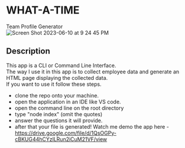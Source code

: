 # WHAT-A-TIME
Team Profile Generator <br>
![Screen Shot 2023-06-10 at 9 24 45 PM](https://github.com/magjoker/WHAT-A-TIME/assets/118233640/7f4d1e0e-b92f-4e8d-a5e9-11fa5ad7bff3)
## Description
This app is a CLI or Command Line Interface. <br>
The way I use it in this app is to collect employee data and generate an HTML page displaying the collected data. <br>
If you want to use it follow these steps. <br>
 - clone the repo onto your machine.
 - open the application in an IDE like VS code. 
 - open the command line on the root directory
 - type "node index" (omit the quotes)
 - answer the questions it will provide.
 - after that your file is generated!
Watch me demo the app here - https://drive.google.com/file/d/1QsOGPy-cBKUG44hCYzlLRun2iCuM21VF/view
